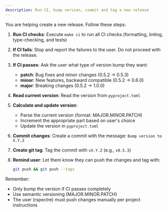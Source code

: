```yaml
---
description: Run CI, bump version, commit and tag a new release
---
```


You are helping create a new release. Follow these steps:

1. **Run CI checks**: Execute `make ci` to run all CI checks (formatting, linting, type-checking, and tests)

2. **If CI fails**: Stop and report the failures to the user. Do not proceed with the release.

3. **If CI passes**: Ask the user what type of version bump they want:
   - **patch**: Bug fixes and minor changes (0.5.2 -> 0.5.3)
   - **minor**: New features, backward compatible (0.5.2 -> 0.6.0)
   - **major**: Breaking changes (0.5.2 -> 1.0.0)

4. **Read current version**: Read the version from `pyproject.toml`

5. **Calculate and update version**:
   - Parse the current version (format: MAJOR.MINOR.PATCH)
   - Increment the appropriate part based on user's choice
   - Update the version in `pyproject.toml`

6. **Commit changes**: Create a commit with the message: `Bump version to X.Y.Z`

7. **Create git tag**: Tag the commit with `vX.Y.Z` (e.g., `v0.5.3`)

8. **Remind user**: Let them know they can push the changes and tag with:
   ```bash
   git push && git push --tags
   ```

Remember:
- Only bump the version if CI passes completely
- Use semantic versioning (MAJOR.MINOR.PATCH)
- The user (rspectre) must push changes manually per project instructions

